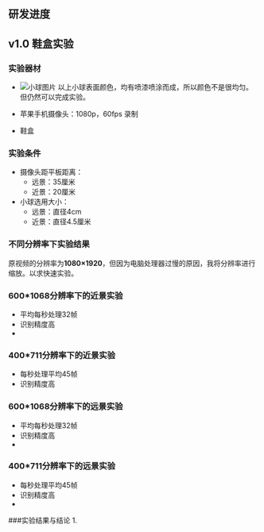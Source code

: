 研发进度
------
## v1.0 鞋盒实验
### 实验器材
- ![小球图片]()
以上小球表面颜色，均有喷漆喷涂而成，所以颜色不是很均匀。但仍然可以完成实验。

- 苹果手机摄像头：1080p，60fps 录制
- 鞋盒
### 实验条件
- 摄像头距平板距离：
    - 远景：35厘米
    - 近景：20厘米
- 小球选用大小： 
    - 远景：直径4cm
    - 近景：直径4.5厘米
### 不同分辨率下实验结果
原视频的分辨率为**1080×1920**，但因为电脑处理器过慢的原因，我将分辨率进行缩放。以求快速实验。
### 600*1068分辨率下的近景实验
- 平均每秒处理32帧
- 识别精度高
- ![]()
### 400*711分辨率下的近景实验
- 每秒处理平均45帧
- 识别精度高

### 600*1068分辨率下的远景实验
- 平均每秒处理32帧
- 识别精度高
- ![]()
### 400*711分辨率下的远景实验
- 每秒处理平均45帧
- 识别精度高
- ![]()

###实验结果与结论
1. 
